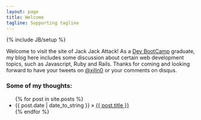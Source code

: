 ```yaml
---
layout: page
title: Welcome
tagline: Supporting tagline
---
```

{% include JB/setup %}

Welcome to visit the site of Jack Jack Attack! As a <a href="http://devbootcamp.com">Dev BootCamp</a> graduate, my blog here includes some discussion about certain web development topics, such as Javascript, Ruby and Rails. Thanks for coming and looking forward to have your tweets on <a href="http://twitter.com/?status=@xjlin0">@xjlin0</a> or your comments on disqus.

### Some of my thoughts:

<ul class="posts">
  {% for post in site.posts %}
    <li><span>{{ post.date | date_to_string }}</span> &raquo; <a href="{{ BASE_PATH }}{{ post.url }}">{{ post.title }}</a></li>
  {% endfor %}
</ul>